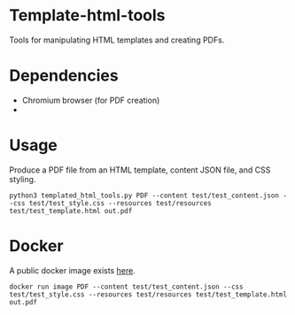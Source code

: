 # Template-html-tools

Tools for manipulating HTML templates and creating PDFs.

# Dependencies

- Chromium browser (for PDF creation)
- 

# Usage

Produce a PDF file from an HTML template, content JSON file, and CSS styling.
```
python3 templated_html_tools.py PDF --content test/test_content.json --css test/test_style.css --resources test/resources test/test_template.html out.pdf
```

# Docker

A public docker image exists <a href="">here</a>. 

```
docker run image PDF --content test/test_content.json --css test/test_style.css --resources test/resources test/test_template.html out.pdf
```




